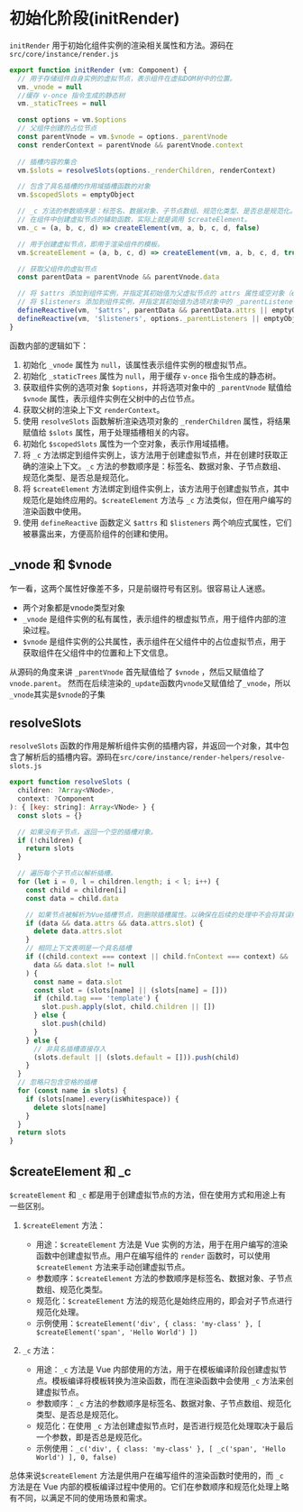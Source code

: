 # 初始化阶段(initRender)

`initRender` 用于初始化组件实例的渲染相关属性和方法。源码在 `src/core/instance/render.js`

```js
export function initRender (vm: Component) {
  // 用于存储组件自身实例的虚拟节点，表示组件在虚拟DOM树中的位置。
  vm._vnode = null 
  //缓存 v-once 指令生成的静态树
  vm._staticTrees = null 

  const options = vm.$options
  // 父组件创建的占位节点
  const parentVnode = vm.$vnode = options._parentVnode 
  const renderContext = parentVnode && parentVnode.context
  
  // 插槽内容的集合
  vm.$slots = resolveSlots(options._renderChildren, renderContext)

  // 包含了具名插槽的作用域插槽函数的对象
  vm.$scopedSlots = emptyObject

  // _c 方法的参数顺序是：标签名、数据对象、子节点数组、规范化类型、是否总是规范化。
  // 在组件中创建虚拟节点的辅助函数，实际上就是调用 $createElement。
  vm._c = (a, b, c, d) => createElement(vm, a, b, c, d, false)

  // 用于创建虚拟节点，即用于渲染组件的模板。
  vm.$createElement = (a, b, c, d) => createElement(vm, a, b, c, d, true)

  // 获取父组件的虚拟节点
  const parentData = parentVnode && parentVnode.data

  // 将 $attrs 添加到组件实例，并指定其初始值为父虚拟节点的 attrs 属性或空对象（emptyObject）
  // 将 $listeners 添加到组件实例，并指定其初始值为选项对象中的 _parentListeners 属性或空对象（emptyObject）。
  defineReactive(vm, '$attrs', parentData && parentData.attrs || emptyObject, null, true)
  defineReactive(vm, '$listeners', options._parentListeners || emptyObject, null, true)
}
```

函数内部的逻辑如下：

1. 初始化 `_vnode` 属性为 `null`，该属性表示组件实例的根虚拟节点。
2. 初始化 `_staticTrees` 属性为 `null`，用于缓存 `v-once` 指令生成的静态树。
3. 获取组件实例的选项对象 `$options`，并将选项对象中的 `_parentVnode` 赋值给 `$vnode` 属性，表示组件实例在父树中的占位节点。
4. 获取父树的渲染上下文 `renderContext`。
5. 使用 `resolveSlots` 函数解析渲染选项对象的 `_renderChildren` 属性，将结果赋值给 `$slots` 属性，用于处理插槽相关的内容。
6. 初始化 `$scopedSlots` 属性为一个空对象，表示作用域插槽。
7. 将 `_c` 方法绑定到组件实例上，该方法用于创建虚拟节点，并在创建时获取正确的渲染上下文。`_c` 方法的参数顺序是：标签名、数据对象、子节点数组、规范化类型、是否总是规范化。
8. 将 `$createElement` 方法绑定到组件实例上，该方法用于创建虚拟节点，其中规范化是始终应用的。`$createElement` 方法与 `_c` 方法类似，但在用户编写的渲染函数中使用。
9. 使用 `defineReactive` 函数定义 `$attrs` 和 `$listeners` 两个响应式属性，它们被暴露出来，方便高阶组件的创建和使用。

## _vnode 和 $vnode

乍一看，这两个属性好像差不多，只是前缀符号有区别。很容易让人迷惑。

- 两个对象都是vnode类型对象
- `_vnode` 是组件实例的私有属性，表示组件的根虚拟节点，用于组件内部的渲染过程。
- `$vnode` 是组件实例的公共属性，表示组件在父组件中的占位虚拟节点，用于获取组件在父组件中的位置和上下文信息。

从源码的角度来讲 `_parentVnode` 首先赋值给了 `$vnode` ，然后又赋值给了`vnode.parent`。
然而在后续渲染的`_update`函数内`vnode`又赋值给了`_vnode`，所以`_vnode`其实是`$vnode`的子集

## resolveSlots

`resolveSlots` 函数的作用是解析组件实例的插槽内容，并返回一个对象，其中包含了解析后的插槽内容。源码在`src/core/instance/render-helpers/resolve-slots.js`

```js
export function resolveSlots (
  children: ?Array<VNode>,
  context: ?Component
): { [key: string]: Array<VNode> } {
  const slots = {}

  // 如果没有子节点，返回一个空的插槽对象。
  if (!children) {
    return slots
  }

  // 遍历每个子节点以解析插槽。
  for (let i = 0, l = children.length; i < l; i++) {
    const child = children[i]
    const data = child.data

    // 如果节点被解析为Vue插槽节点，则删除插槽属性。以确保在后续的处理中不会将其误解为普通的属性
    if (data && data.attrs && data.attrs.slot) {
      delete data.attrs.slot
    }
    // 相同上下文表明是一个具名插槽
    if ((child.context === context || child.fnContext === context) &&
      data && data.slot != null
    ) {
      const name = data.slot
      const slot = (slots[name] || (slots[name] = []))
      if (child.tag === 'template') {
        slot.push.apply(slot, child.children || [])
      } else {
        slot.push(child)
      }
    } else {
      // 非具名插槽直接存入
      (slots.default || (slots.default = [])).push(child)
    }
  }
  // 忽略只包含空格的插槽
  for (const name in slots) {
    if (slots[name].every(isWhitespace)) {
      delete slots[name]
    }
  }
  return slots
}
```

## $createElement 和 _c

`$createElement` 和 `_c` 都是用于创建虚拟节点的方法，但在使用方式和用途上有一些区别。

1. `$createElement` 方法：
   - 用途：`$createElement` 方法是 Vue 实例的方法，用于在用户编写的渲染函数中创建虚拟节点。用户在编写组件的 `render` 函数时，可以使用 `$createElement` 方法来手动创建虚拟节点。
   - 参数顺序：`$createElement` 方法的参数顺序是标签名、数据对象、子节点数组、规范化类型。
   - 规范化：`$createElement` 方法的规范化是始终应用的，即会对子节点进行规范化处理。
   - 示例使用：`$createElement('div', { class: 'my-class' }, [ $createElement('span', 'Hello World') ])`

2. `_c` 方法：
   - 用途：`_c` 方法是 Vue 内部使用的方法，用于在模板编译阶段创建虚拟节点。模板编译将模板转换为渲染函数，而在渲染函数中会使用 `_c` 方法来创建虚拟节点。
   - 参数顺序：`_c` 方法的参数顺序是标签名、数据对象、子节点数组、规范化类型、是否总是规范化。
   - 规范化：在使用 `_c` 方法创建虚拟节点时，是否进行规范化处理取决于最后一个参数，即是否总是规范化。
   - 示例使用：`_c('div', { class: 'my-class' }, [ _c('span', 'Hello World') ], 0, false)`

总体来说`$createElement` 方法是供用户在编写组件的渲染函数时使用的，而 `_c` 方法是在 Vue 内部的模板编译过程中使用的。它们在参数顺序和规范化处理上略有不同，以满足不同的使用场景和需求。